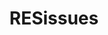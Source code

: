 ---
title: RESissues
crosslinks:
- Enhancement
- enhancement
- videos
- changelog
- announcements
- help
- xkcd
- GameDealsMeta
- gifs
- Minimaluminiumalism
- RESAnnouncements
- politics
- AnimeThemes
- history
- conspiracy
- cigars
- itookapicture
- hearthstone
- shadowofmordor
- gaming
---